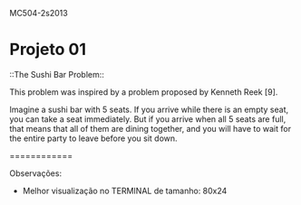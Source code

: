 MC504-2s2013

Projeto 01
============

::The Sushi Bar Problem::

This problem was inspired by a problem proposed by Kenneth Reek [9].

Imagine a sushi bar with 5 seats. If you arrive while there is an empty seat, you can take
a seat immediately. But if you arrive when all 5 seats are full, that means that
all of them are dining together, and you will have to wait for the entire party
to leave before you sit down.

============

Observações:

- Melhor visualização no TERMINAL de tamanho: 80x24